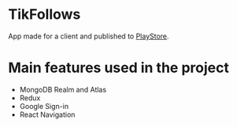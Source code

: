 # TikFollows
App made for a client and published to [PlayStore](https://play.google.com/store/apps/details?id=com.tfbrowser).  

# Main features used in the project 

- MongoDB Realm and Atlas
- Redux
- Google Sign-in
- React Navigation
